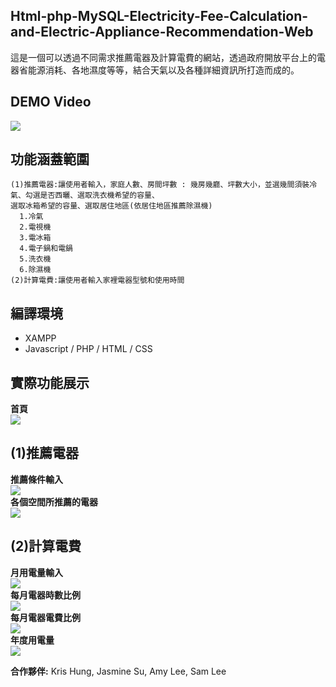 ## Html-php-MySQL-Electricity-Fee-Calculation-and-Electric-Appliance-Recommendation-Web

這是一個可以透過不同需求推薦電器及計算電費的網站，透過政府開放平台上的電器省能源消耗、各地濕度等等，結合天氣以及各種詳細資訊所打造而成的。
## DEMO Video
[![](http://img.youtube.com/vi/r_pehYJlQKo/0.jpg)](http://www.youtube.com/watch?v=r_pehYJlQKo "")
## 功能涵蓋範圍
```
(1)推薦電器:讓使用者輸入，家庭人數、房間坪數 : 幾房幾廳、坪數大小，並選幾間須裝冷氣、勾選是否西曬、選取洗衣機希望的容量、
選取冰箱希望的容量、選取居住地區(依居住地區推薦除濕機)
  1.冷氣
  2.電視機
  3.電冰箱
  4.電子鍋和電鍋
  5.洗衣機
  6.除濕機
(2)計算電費:讓使用者輸入家裡電器型號和使用時間
```
## 編譯環境
+ XAMPP
+ Javascript / PHP / HTML / CSS

## 實際功能展示
**首頁**<br />
![](https://i.imgur.com/ImOvKxe.png)<br />
## (1)推薦電器
**推薦條件輸入**<br />
![](https://i.imgur.com/7Janpa2.png)<br />
**各個空間所推薦的電器**<br />
![](https://i.imgur.com/5K4PYPc.png)<br />
## (2)計算電費
**月用電量輸入**<br />
![](https://i.imgur.com/yWRwcwd.png)<br />
**每月電器時數比例**<br />
![](https://i.imgur.com/5yNC8XC.png)<br />
**每月電器電費比例**<br />
![](https://i.imgur.com/AXxfPLi.png)<br />
**年度用電量**<br />
![](https://i.imgur.com/5K7M7y2.png)<br />

**合作夥伴:** Kris Hung, Jasmine Su, Amy Lee, Sam Lee
